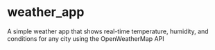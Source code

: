 # weather_app
A simple weather app that shows real-time temperature, humidity, and conditions for any city using the OpenWeatherMap API

